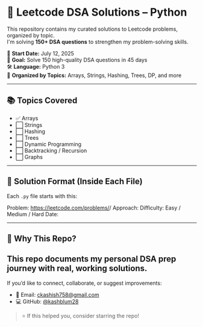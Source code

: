 # 🧠 Leetcode DSA Solutions – Python

This repository contains my curated solutions to Leetcode problems, organized by topic.  
I'm solving **150+ DSA questions** to strengthen my problem-solving skills.

📅 **Start Date:** July 12, 2025  
🎯 **Goal:** Solve 150 high-quality DSA questions in 45 days  
🛠 **Language:** Python 3  
📂 **Organized by Topics:** Arrays, Strings, Hashing, Trees, DP, and more

---

## 📚 Topics Covered

- ✅ Arrays
- ⬜ Strings
- ⬜ Hashing
- ⬜ Trees
- ⬜ Dynamic Programming
- ⬜ Backtracking / Recursion
- ⬜ Graphs


---

## 🧾 Solution Format (Inside Each File)

Each `.py` file starts with this:

Problem: https://leetcode.com/problems/<problem-name>/
Approach: <MY approach here>
Difficulty: Easy / Medium / Hard
Date: <Date I solved it>


---
## 🚀 Why This Repo?
This repo documents my personal DSA prep journey with real, working solutions.
---

If you’d like to connect, collaborate, or suggest improvements:
- 📧 Email: ckashish758@gmail.com  
- 💻 GitHub: [@kashblum28](https://github.com/kashblum28)

> ⭐️ If this helped you, consider starring the repo!

